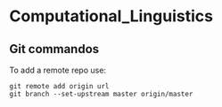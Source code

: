 Computational_Linguistics
=========================

Git commandos
-------------
To add a remote repo use:

    git remote add origin url
    git branch --set-upstream master origin/master

